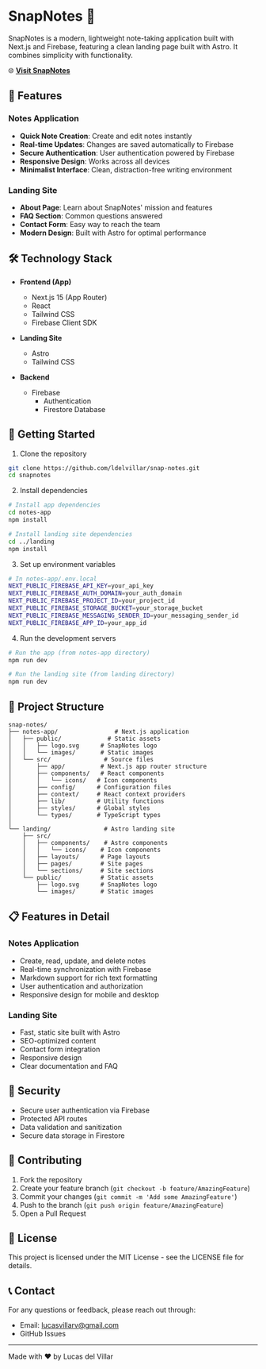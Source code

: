 # SnapNotes 📝

SnapNotes is a modern, lightweight note-taking application built with Next.js and Firebase, featuring a clean landing page built with Astro. It combines simplicity with functionality.

🌐 **[Visit SnapNotes](https://snap-notes.vercel.app)**

## 🌟 Features

### Notes Application
- **Quick Note Creation**: Create and edit notes instantly
- **Real-time Updates**: Changes are saved automatically to Firebase
- **Secure Authentication**: User authentication powered by Firebase
- **Responsive Design**: Works across all devices
- **Minimalist Interface**: Clean, distraction-free writing environment

### Landing Site
- **About Page**: Learn about SnapNotes' mission and features
- **FAQ Section**: Common questions answered
- **Contact Form**: Easy way to reach the team
- **Modern Design**: Built with Astro for optimal performance

## 🛠️ Technology Stack

- **Frontend (App)**
  - Next.js 15 (App Router)
  - React
  - Tailwind CSS
  - Firebase Client SDK

- **Landing Site**
  - Astro
  - Tailwind CSS

- **Backend**
  - Firebase
    - Authentication
    - Firestore Database

## 🚀 Getting Started

1. Clone the repository
```bash
git clone https://github.com/ldelvillar/snap-notes.git
cd snapnotes
```

2. Install dependencies
```bash
# Install app dependencies
cd notes-app
npm install

# Install landing site dependencies
cd ../landing
npm install
```

3. Set up environment variables
```bash
# In notes-app/.env.local
NEXT_PUBLIC_FIREBASE_API_KEY=your_api_key
NEXT_PUBLIC_FIREBASE_AUTH_DOMAIN=your_auth_domain
NEXT_PUBLIC_FIREBASE_PROJECT_ID=your_project_id
NEXT_PUBLIC_FIREBASE_STORAGE_BUCKET=your_storage_bucket
NEXT_PUBLIC_FIREBASE_MESSAGING_SENDER_ID=your_messaging_sender_id
NEXT_PUBLIC_FIREBASE_APP_ID=your_app_id
```

4. Run the development servers
```bash
# Run the app (from notes-app directory)
npm run dev

# Run the landing site (from landing directory)
npm run dev
```

## 📁 Project Structure

```
snap-notes/
├── notes-app/                # Next.js application
│   ├── public/             # Static assets
│   │   ├── logo.svg      # SnapNotes logo
│   │   └── images/       # Static images
│   └── src/               # Source files
│       ├── app/          # Next.js app router structure
│       ├── components/   # React components
│       │   └── icons/   # Icon components
│       ├── config/      # Configuration files
│       ├── context/     # React context providers
│       ├── lib/         # Utility functions
│       ├── styles/      # Global styles
│       └── types/       # TypeScript types
│
└── landing/               # Astro landing site
    ├── src/
    │   ├── components/    # Astro components
    │   │   └── icons/    # Icon components
    │   ├── layouts/      # Page layouts
    │   ├── pages/        # Site pages
    │   └── sections/     # Site sections
    └── public/           # Static assets
        ├── logo.svg      # SnapNotes logo
        └── images/       # Static images
```

## 📋 Features in Detail

### Notes Application
- Create, read, update, and delete notes
- Real-time synchronization with Firebase
- Markdown support for rich text formatting
- User authentication and authorization
- Responsive design for mobile and desktop

### Landing Site
- Fast, static site built with Astro
- SEO-optimized content
- Contact form integration
- Responsive design
- Clear documentation and FAQ

## 🔐 Security

- Secure user authentication via Firebase
- Protected API routes
- Data validation and sanitization
- Secure data storage in Firestore

## 🤝 Contributing

1. Fork the repository
2. Create your feature branch (`git checkout -b feature/AmazingFeature`)
3. Commit your changes (`git commit -m 'Add some AmazingFeature'`)
4. Push to the branch (`git push origin feature/AmazingFeature`)
5. Open a Pull Request

## 📜 License

This project is licensed under the MIT License - see the LICENSE file for details.

## 📞 Contact

For any questions or feedback, please reach out through:
- Email: lucasvillarv@gmail.com
- GitHub Issues

---

Made with ❤️ by Lucas del Villar